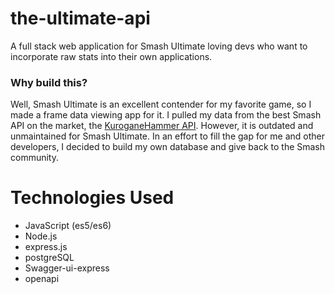 # the-ultimate-api

A full stack web application for Smash Ultimate loving devs who want to incorporate raw stats into their own applications.

### Why build this?

Well, Smash Ultimate is an excellent contender for my favorite game, so I made a frame data viewing app for it. I pulled my data from the best Smash API on the market, the [KuroganeHammer API](https://github.com/Frannsoft/FrannHammer). However, it is outdated and unmaintained for Smash Ultimate. In an effort to fill the gap for me and other developers, I decided to build my own database and give back to the Smash community.

# Technologies Used

- JavaScript (es5/es6)
- Node.js
- express.js
- postgreSQL
- Swagger-ui-express
- openapi
